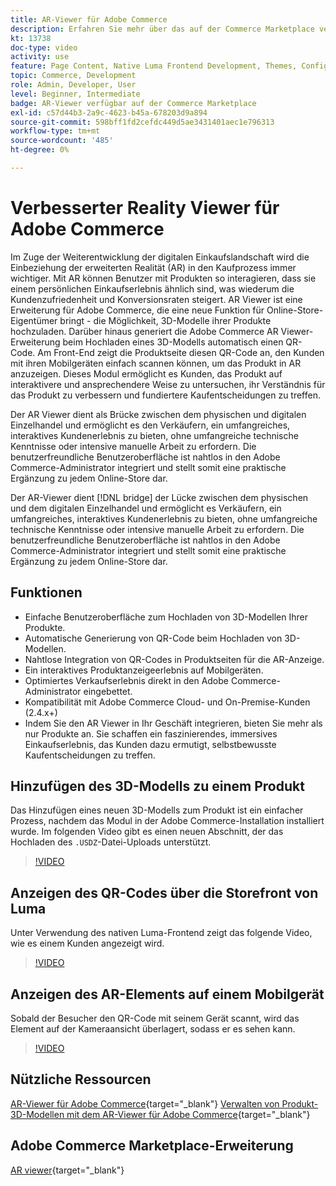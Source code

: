 ```yaml
---
title: AR-Viewer für Adobe Commerce
description: Erfahren Sie mehr über das auf der Commerce Marketplace verfügbare Modul "Erweiterte Reality Viewing".
kt: 13738
doc-type: video
activity: use
feature: Page Content, Native Luma Frontend Development, Themes, Configuration
topic: Commerce, Development
role: Admin, Developer, User
level: Beginner, Intermediate
badge: AR-Viewer verfügbar auf der Commerce Marketplace
exl-id: c57d44b3-2a9c-4623-b45a-678203d9a894
source-git-commit: 598bff1fd2cefdc449d5ae3431401aec1e796313
workflow-type: tm+mt
source-wordcount: '485'
ht-degree: 0%

---
```


# Verbesserter Reality Viewer für Adobe Commerce

Im Zuge der Weiterentwicklung der digitalen Einkaufslandschaft wird die Einbeziehung der erweiterten Realität (AR) in den Kaufprozess immer wichtiger. Mit AR können Benutzer mit Produkten so interagieren, dass sie einem persönlichen Einkaufserlebnis ähnlich sind, was wiederum die Kundenzufriedenheit und Konversionsraten steigert.
AR Viewer ist eine Erweiterung für Adobe Commerce, die eine neue Funktion für Online-Store-Eigentümer bringt - die Möglichkeit, 3D-Modelle ihrer Produkte hochzuladen. Darüber hinaus generiert die Adobe Commerce AR Viewer-Erweiterung beim Hochladen eines 3D-Modells automatisch einen QR-Code. Am Front-End zeigt die Produktseite diesen QR-Code an, den Kunden mit ihren Mobilgeräten einfach scannen können, um das Produkt in AR anzuzeigen. Dieses Modul ermöglicht es Kunden, das Produkt auf interaktivere und ansprechendere Weise zu untersuchen, ihr Verständnis für das Produkt zu verbessern und fundiertere Kaufentscheidungen zu treffen.

Der AR Viewer dient als Brücke zwischen dem physischen und digitalen Einzelhandel und ermöglicht es den Verkäufern, ein umfangreiches, interaktives Kundenerlebnis zu bieten, ohne umfangreiche technische Kenntnisse oder intensive manuelle Arbeit zu erfordern. Die benutzerfreundliche Benutzeroberfläche ist nahtlos in den Adobe Commerce-Administrator integriert und stellt somit eine praktische Ergänzung zu jedem Online-Store dar.

Der AR-Viewer dient [!DNL bridge] der Lücke zwischen dem physischen und dem digitalen Einzelhandel und ermöglicht es Verkäufern, ein umfangreiches, interaktives Kundenerlebnis zu bieten, ohne umfangreiche technische Kenntnisse oder intensive manuelle Arbeit zu erfordern. Die benutzerfreundliche Benutzeroberfläche ist nahtlos in den Adobe Commerce-Administrator integriert und stellt somit eine praktische Ergänzung zu jedem Online-Store dar.

## Funktionen

- Einfache Benutzeroberfläche zum Hochladen von 3D-Modellen Ihrer Produkte.
- Automatische Generierung von QR-Code beim Hochladen von 3D-Modellen.
- Nahtlose Integration von QR-Codes in Produktseiten für die AR-Anzeige.
- Ein interaktives Produktanzeigeerlebnis auf Mobilgeräten.
- Optimiertes Verkaufserlebnis direkt in den Adobe Commerce-Administrator eingebettet.
- Kompatibilität mit Adobe Commerce Cloud- und On-Premise-Kunden (2.4.x+)
- Indem Sie den AR Viewer in Ihr Geschäft integrieren, bieten Sie mehr als nur Produkte an. Sie schaffen ein faszinierendes, immersives Einkaufserlebnis, das Kunden dazu ermutigt, selbstbewusste Kaufentscheidungen zu treffen.

## Hinzufügen des 3D-Modells zu einem Produkt

Das Hinzufügen eines neuen 3D-Modells zum Produkt ist ein einfacher Prozess, nachdem das Modul in der Adobe Commerce-Installation installiert wurde.
Im folgenden Video gibt es einen neuen Abschnitt, der das Hochladen des `.USDZ`-Datei-Uploads unterstützt.

>[!VIDEO](https://video.tv.adobe.com/v/3422370?learn=on)

## Anzeigen des QR-Codes über die Storefront von Luma

Unter Verwendung des nativen Luma-Frontend zeigt das folgende Video, wie es einem Kunden angezeigt wird.

>[!VIDEO](https://video.tv.adobe.com/v/3422371?learn=on)

## Anzeigen des AR-Elements auf einem Mobilgerät

Sobald der Besucher den QR-Code mit seinem Gerät scannt, wird das Element auf der Kameraansicht überlagert, sodass er es sehen kann.

>[!VIDEO](https://video.tv.adobe.com/v/3422372?learn=on)

## Nützliche Ressourcen

[AR-Viewer für Adobe Commerce](https://experienceleague.adobe.com/docs/commerce-admin/catalog/products/digital-assets/product-3d-model/ar-viewer-overview.html){target="_blank"}
[Verwalten von Produkt-3D-Modellen mit dem AR-Viewer für Adobe Commerce](https://experienceleague.adobe.com/docs/commerce-admin/catalog/products/digital-assets/product-3d-model/ar-viewer-setup.html){target="_blank"}

## Adobe Commerce Marketplace-Erweiterung

[AR viewer](https://commercemarketplace.adobe.com/magento-module-arviewer.html){target="_blank"}
